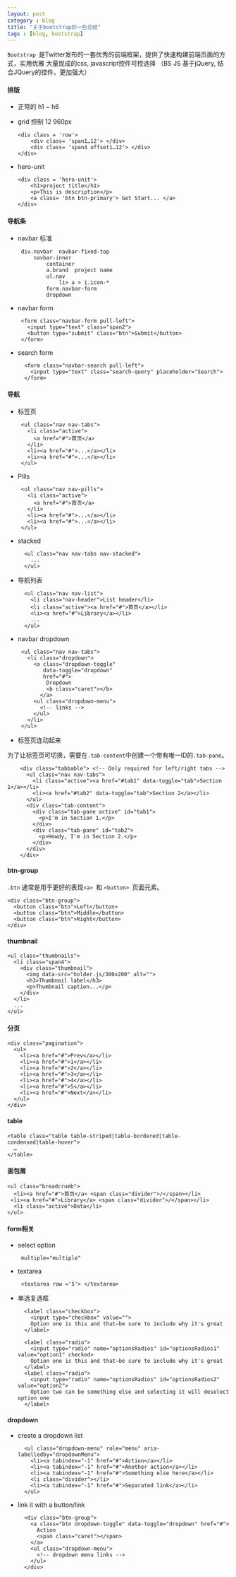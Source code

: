 ```yaml
---
layout: post
category : blog
title: "关于bootstrap的一些总结"
tags : [blog, bootstrap]
---
```

  

`Bootstrap `是Twitter发布的一套优秀的前端框架，提供了快速构建前端页面的方式，实用优雅
大量现成的css, javascript控件可控选择 （BS JS 基于jQuery, 结合JQuery的控件，更加强大）


#### 排版 

+ 正常的 h1 ~ h6 
+ grid 控制  12  960px
   
      <div class = 'row'>
          <div class= 'span1…12'> </div>
          <div class= 'span4 offset1…12'> </div>
      </div>
      
+ hero-unit 

      <div class = 'hero-unit'>
          <h1>project title</h1>
          <p>This is description</p>
          <a class= 'btn btn-primary'> Get Start... </a>
      </div>
      
      
      
#### 导航条

+  navbar 标准

        div.navbar  navbar-fixed-top
            navbar-inner 
                container
                a.brand  project name
                ul.nav 
                    li> a > i.icon-*  
                form.navbar-form 
                dropdown 
+  navbar form 

        <form class="navbar-form pull-left">
          <input type="text" class="span2">
          <button type="submit" class="btn">Submit</button>
        </form>
        
+ search form 

        <form class="navbar-search pull-left">
          <input type="text" class="search-query" placeholder="Search">
        </form>
        
#### 导航

+  标签页 

        <ul class="nav nav-tabs">
          <li class="active">
            <a href="#">首页</a>
          </li>
          <li><a href="#">...</a></li>
          <li><a href="#">...</a></li>
        </ul>    
        
+  Pills 

        <ul class="nav nav-pills">
          <li class="active">
            <a href="#">首页</a>
          </li>
          <li><a href="#">...</a></li>
          <li><a href="#">...</a></li>
        </ul>
+ stacked 

        <ul class="nav nav-tabs nav-stacked">
          ...
        </ul>      
          
+ 导航列表

        <ul class="nav nav-list">
          <li class="nav-header">List header</li>
          <li class="active"><a href="#">首页</a></li>
          <li><a href="#">Library</a></li>
          ...
        </ul>   

+  navbar dropdown 

        <ul class="nav nav-tabs">
          <li class="dropdown">
            <a class="dropdown-toggle"
               data-toggle="dropdown"
               href="#">
                Dropdown
                <b class="caret"></b>
              </a>
            <ul class="dropdown-menu">
              <!-- links -->
            </ul>
          </li>
        </ul>
+ 标签页连动起来

为了让标签页可切换，需要在`.tab-content`中创建一个带有唯一ID的`.tab-pane`。

        <div class="tabbable"> <!-- Only required for left/right tabs -->
          <ul class="nav nav-tabs">
            <li class="active"><a href="#tab1" data-toggle="tab">Section 1</a></li>
            <li><a href="#tab2" data-toggle="tab">Section 2</a></li>
          </ul>
          <div class="tab-content">
            <div class="tab-pane active" id="tab1">
              <p>I'm in Section 1.</p>
            </div>
            <div class="tab-pane" id="tab2">
              <p>Howdy, I'm in Section 2.</p>
            </div>
          </div>
        </div>
             
#### btn-group 

`.btn` 通常是用于更好的表现`<a> `和 `<button> `页面元素。

    <div class="btn-group">
      <button class="btn">Left</button>
      <button class="btn">Middle</button>
      <button class="btn">Right</button>
    </div>
    
#### thumbnail 

    <ul class="thumbnails">
      <li class="span4">
        <div class="thumbnail">
          <img data-src="holder.js/300x200" alt="">
          <h3>Thumbnail label</h3>
          <p>Thumbnail caption...</p>
        </div>
      </li>
      ...
    </ul>

#### 分页

    <div class="pagination">
      <ul>
        <li><a href="#">Prev</a></li>
        <li><a href="#">1</a></li>
        <li><a href="#">2</a></li>
        <li><a href="#">3</a></li>
        <li><a href="#">4</a></li>
        <li><a href="#">5</a></li>
        <li><a href="#">Next</a></li>
      </ul>
    </div>

#### table

    <table class="table table-striped|table-bordered|table-condensed|table-hover">
      …
    </table>

#### 面包屑

    <ul class="breadcrumb">
      <li><a href="#">首页</a> <span class="divider">/</span></li>
     <li><a href="#">Library</a> <span class="divider">/</span></li>
      <li class="active">Data</li>
    </ul>

#### form相关

+  select option 

        multiple="multiple"
       
+  textarea
 
        <textarea row ='5'> </textarea>
+ 单选复选框

        <label class="checkbox">
          <input type="checkbox" value="">
          Option one is this and that—be sure to include why it's great
        </label>
 
        <label class="radio">
          <input type="radio" name="optionsRadios" id="optionsRadios1"         value="option1" checked>
          Option one is this and that—be sure to include why it's great
        </label>
        <label class="radio">
          <input type="radio" name="optionsRadios" id="optionsRadios2" value="option2">
          Option two can be something else and selecting it will deselect option one
        </label>        
        
#### dropdown

+ create a dropdown list   


        <ul class="dropdown-menu" role="menu" aria-labelledby="dropdownMenu">
          <li><a tabindex="-1" href="#">Action</a></li>
          <li><a tabindex="-1" href="#">Another action</a></li>
          <li><a tabindex="-1" href="#">Something else here</a></li>
          <li class="divider"></li>
          <li><a tabindex="-1" href="#">Separated link</a></li>
        </ul>
        
+ link it with a button/link 

        <div class="btn-group">
          <a class="btn dropdown-toggle" data-toggle="dropdown" href="#">
            Action
            <span class="caret"></span>
          </a>
          <ul class="dropdown-menu">
            <!-- dropdown menu links -->
          </ul>
        </div>